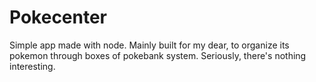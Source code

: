 Pokecenter
==========

Simple app made with node.
Mainly built for my dear, to organize its pokemon through boxes of pokebank system.
Seriously, there's nothing interesting.